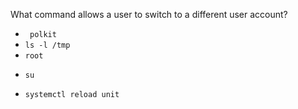 What command allows a user to switch to a different user account?

* ` polkit`
* `ls -l /tmp`
* `root `
+ `su`
* `systemctl reload unit`
